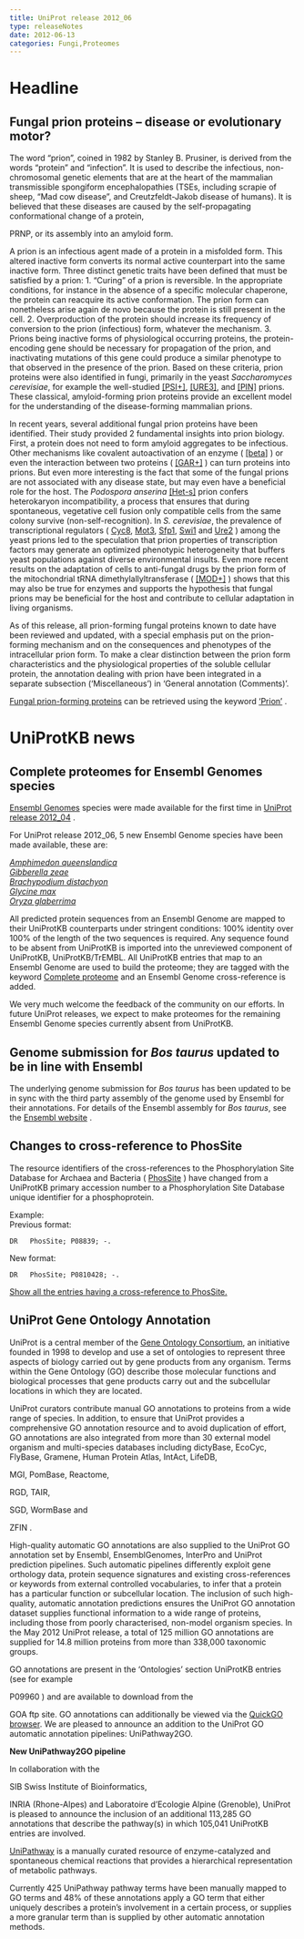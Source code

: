 ```yaml
---
title: UniProt release 2012_06
type: releaseNotes
date: 2012-06-13
categories: Fungi,Proteomes
---
```


# Headline

## Fungal prion proteins – disease or evolutionary motor?

The word “prion”, coined in 1982 by Stanley B. Prusiner, is derived from the words “protein” and “infection”. It is used to describe the infectious, non-chromosomal genetic elements that are at the heart of the mammalian transmissible spongiform encephalopathies (TSEs, including scrapie of sheep, “Mad cow disease”, and Creutzfeldt-Jakob disease of humans). It is believed that these diseases are caused by the self-propagating conformational change of a protein,

PRNP, or its assembly into an amyloid form.

A prion is an infectious agent made of a protein in a misfolded form. This altered inactive form converts its normal active counterpart into the same inactive form. Three distinct genetic traits have been defined that must be satisfied by a prion: 1. “Curing” of a prion is reversible. In the appropriate conditions, for instance in the absence of a specific molecular chaperone, the protein can reacquire its active conformation. The prion form can nonetheless arise again de novo because the protein is still present in the cell. 2. Overproduction of the protein should increase its frequency of conversion to the prion (infectious) form, whatever the mechanism. 3. Prions being inactive forms of physiological occurring proteins, the protein-encoding gene should be necessary for propagation of the prion, and inactivating mutations of this gene could produce a similar phenotype to that observed in the presence of the prion. Based on these criteria, prion proteins were also identified in fungi, primarily in the yeast _Saccharomyces cerevisiae_, for example the well-studied [\[PSI+\]](https://www.uniprot.org/uniprotkb/P05453), [\[URE3\]](https://www.uniprot.org/uniprotkb/P23202), and [\[PIN\]](https://www.uniprot.org/uniprotkb/P25367) prions. These classical, amyloid-forming prion proteins provide an excellent model for the understanding of the disease-forming mammalian prions.

In recent years, several additional fungal prion proteins have been identified. Their study provided 2 fundamental insights into prion biology. First, a protein does not need to form amyloid aggregates to be infectious. Other mechanisms like covalent autoactivation of an enzyme ( [\[beta\]](https://www.uniprot.org/uniprotkb/P09232) ) or even the interaction between two proteins ( [\[GAR+\]](https://www.uniprot.org/uniprotkb?query=accession:Q02794+OR+accession:P05030) ) can turn proteins into prions. But even more interesting is the fact that some of the fungal prions are not associated with any disease state, but may even have a beneficial role for the host. The _Podospora anserina_ [\[Het-s\]](https://www.uniprot.org/uniprotkb/Q03689) prion confers heterokaryon incompatibility, a process that ensures that during spontaneous, vegetative cell fusion only compatible cells from the same colony survive (non-self-recognition). In _S. cerevisiae_, the prevalence of transcriptional regulators ( [Cyc8](https://www.uniprot.org/uniprotkb/P14922), [Mot3](https://www.uniprot.org/uniprotkb/P54785), [Sfp1](https://www.uniprot.org/uniprotkb/P32432), [Swi1](https://www.uniprot.org/uniprotkb/P09547) and [Ure2](https://www.uniprot.org/uniprotkb/P23202) ) among the yeast prions led to the speculation that prion properties of transcription factors may generate an optimized phenotypic heterogeneity that buffers yeast populations against diverse environmental insults. Even more recent results on the adaptation of cells to anti-fungal drugs by the prion form of the mitochondrial tRNA dimethylallyltransferase ( [\[MOD+\]](https://www.uniprot.org/uniprotkb/P07884) ) shows that this may also be true for enzymes and supports the hypothesis that fungal prions may be beneficial for the host and contribute to cellular adaptation in living organisms.

As of this release, all prion-forming fungal proteins known to date have been reviewed and updated, with a special emphasis put on the prion-forming mechanism and on the consequences and phenotypes of the intracellular prion form. To make a clear distinction between the prion form characteristics and the physiological properties of the soluble cellular protein, the annotation dealing with prion have been integrated in a separate subsection (‘Miscellaneous’) in ‘General annotation (Comments)’.

[Fungal prion-forming proteins](https://www.uniprot.org/uniprotkb?query=taxonomy:Fungi+AND+keyword:KW-0640+AND+reviewed:true) can be retrieved using the keyword [‘Prion’](https://www.uniprot.org/keywords/KW-0640) .

# UniProtKB news

## Complete proteomes for Ensembl Genomes species

[Ensembl Genomes](http://www.ensemblgenomes.org/) species were made available for the first time in [UniProt release 2012_04](https://www.uniprot.org/release-notes/2012-04-18-release) .

For UniProt release 2012_06, 5 new Ensembl Genome species have been made available, these are:

[_Amphimedon queenslandica_](http://metazoa.ensembl.org/Amphimedon_queenslandica/Info/Index)  
[_Gibberella zeae_](http://fungi.ensembl.org/Gibberella_zeae/Info/Index)  
[_Brachypodium distachyon_](http://www.gramene.org/Brachypodium_distachyon/Info/Index)  
[_Glycine max_](http://www.gramene.org/Glycine_max/Info/Index)  
[_Oryza glaberrima_](http://www.gramene.org/Oryza_glaberrima/Info/Index)

All predicted protein sequences from an Ensembl Genome are mapped to their UniProtKB counterparts under stringent conditions: 100% identity over 100% of the length of the two sequences is required. Any sequence found to be absent from UniProtKB is imported into the unreviewed component of UniProtKB, UniProtKB/TrEMBL. All UniProtKB entries that map to an Ensembl Genome are used to build the proteome; they are tagged with the keyword [Complete proteome](https://www.uniprot.org/keywords/KW-0181) and an Ensembl Genome cross-reference is added.

We very much welcome the feedback of the community on our efforts. In future UniProt releases, we expect to make proteomes for the remaining Ensembl Genome species currently absent from UniProtKB.

## Genome submission for _Bos taurus_ updated to be in line with Ensembl

The underlying genome submission for _Bos taurus_ has been updated to be in sync with the third party assembly of the genome used by Ensembl for their annotations. For details of the Ensembl assembly for _Bos taurus_, see the [Ensembl website](http://www.ensembl.org/Bos_taurus/Info/Index) .

## Changes to cross-reference to PhosSite

The resource identifiers of the cross-references to the Phosphorylation Site Database for Archaea and Bacteria ( [PhosSite](http://www.phosphorylation.biochem.vt.edu/) ) have changed from a UniProtKB primary accession number to a Phosphorylation Site Database unique identifier for a phosphoprotein.

Example:  
Previous format:

    DR   PhosSite; P08839; -.

New format:

    DR   PhosSite; P0810428; -.

[Show all the entries having a cross-reference to PhosSite.](https://www.uniprot.org/uniprotkb?query=database%3Aphossite)

## UniProt Gene Ontology Annotation

UniProt is a central member of the [Gene Ontology Consortium](http://www.geneontology.org/), an initiative founded in 1998 to develop and use a set of ontologies to represent three aspects of biology carried out by gene products from any organism. Terms within the Gene Ontology (GO) describe those molecular functions and biological processes that gene products carry out and the subcellular locations in which they are located.

UniProt curators contribute manual GO annotations to proteins from a wide range of species. In addition, to ensure that UniProt provides a comprehensive GO annotation resource and to avoid duplication of effort, GO annotations are also integrated from more than 30 external model organism and multi-species databases including dictyBase, EcoCyc, FlyBase, Gramene, Human Protein Atlas, IntAct, LifeDB,

MGI, PomBase, Reactome,

RGD, TAIR,

SGD, WormBase and

ZFIN .

High-quality automatic GO annotations are also supplied to the UniProt GO annotation set by Ensembl, EnsemblGenomes, InterPro and UniProt prediction pipelines. Such automatic pipelines differently exploit gene orthology data, protein sequence signatures and existing cross-references or keywords from external controlled vocabularies, to infer that a protein has a particular function or subcellular location. The inclusion of such high-quality, automatic annotation predictions ensures the UniProt GO annotation dataset supplies functional information to a wide range of proteins, including those from poorly characterised, non-model organism species. In the May 2012 UniProt release, a total of 125 million GO annotations are supplied for 14.8 million proteins from more than 338,000 taxonomic groups.

GO annotations are present in the ‘Ontologies’ section UniProtKB entries (see for example

P09960 ) and are available to download from the

GOA ftp site. GO annotations can additionally be viewed via the [QuickGO browser](http://www.ebi.ac.uk/QuickGO/). We are pleased to announce an addition to the UniProt GO automatic annotation pipelines: UniPathway2GO.

**New UniPathway2GO pipeline**

In collaboration with the

SIB Swiss Institute of Bioinformatics,

INRIA (Rhone-Alpes) and Laboratoire d’Ecologie Alpine (Grenoble), UniProt is pleased to announce the inclusion of an additional 113,285 GO annotations that describe the pathway(s) in which 105,041 UniProtKB entries are involved.

[UniPathway](http://www.grenoble.prabi.fr/obiwarehouse/unipathway) is a manually curated resource of enzyme-catalyzed and spontaneous chemical reactions that provides a hierarchical representation of metabolic pathways.

Currently 425 UniPathway pathway terms have been manually mapped to GO terms and 48% of these annotations apply a GO term that either uniquely describes a protein’s involvement in a certain process, or supplies a more granular term than is supplied by other automatic annotation methods.
